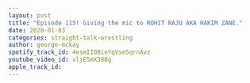 ```yaml
---
layout: post
title: "Episode 115! Giving the mic to ROHIT RAJU AKA HAKIM ZANE."
date: 2020-01-03
categories: straight-talk-wrestling
author: george-mckay
spotify_track_id: 4esmII0BieYqVsm5qrnAvz
youtube_video_id: xljE5mX38Bg
apple_track_id: 
---
```

